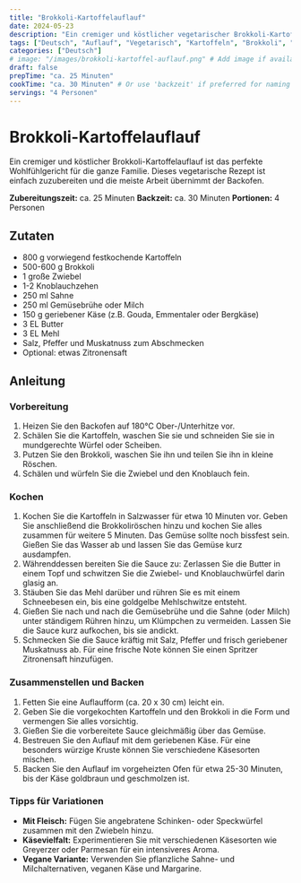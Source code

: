 ```yaml
---
title: "Brokkoli-Kartoffelauflauf"
date: 2024-05-23
description: "Ein cremiger und köstlicher vegetarischer Brokkoli-Kartoffelauflauf. Das perfekte Wohlfühlgericht für die ganze Familie, einfach zuzubereiten."
tags: ["Deutsch", "Auflauf", "Vegetarisch", "Kartoffeln", "Brokkoli", "Hauptgericht", "Familienrezept"]
categories: ["Deutsch"]
# image: "/images/brokkoli-kartoffel-auflauf.png" # Add image if available
draft: false
prepTime: "ca. 25 Minuten"
cookTime: "ca. 30 Minuten" # Or use 'backzeit' if preferred for naming
servings: "4 Personen"
---
```

# Brokkoli-Kartoffelauflauf

Ein cremiger und köstlicher Brokkoli-Kartoffelauflauf ist das perfekte Wohlfühlgericht für die ganze Familie. Dieses vegetarische Rezept ist einfach zuzubereiten und die meiste Arbeit übernimmt der Backofen.

**Zubereitungszeit:** ca. 25 Minuten
**Backzeit:** ca. 30 Minuten
**Portionen:** 4 Personen

## Zutaten

* 800 g vorwiegend festkochende Kartoffeln
* 500-600 g Brokkoli
* 1 große Zwiebel
* 1-2 Knoblauchzehen
* 250 ml Sahne
* 250 ml Gemüsebrühe oder Milch
* 150 g geriebener Käse (z.B. Gouda, Emmentaler oder Bergkäse)
* 3 EL Butter
* 3 EL Mehl
* Salz, Pfeffer und Muskatnuss zum Abschmecken
* Optional: etwas Zitronensaft

## Anleitung

### Vorbereitung

1. Heizen Sie den Backofen auf 180°C Ober-/Unterhitze vor.
2. Schälen Sie die Kartoffeln, waschen Sie sie und schneiden Sie sie in mundgerechte Würfel oder Scheiben.
3. Putzen Sie den Brokkoli, waschen Sie ihn und teilen Sie ihn in kleine Röschen.
4. Schälen und würfeln Sie die Zwiebel und den Knoblauch fein.

### Kochen

1. Kochen Sie die Kartoffeln in Salzwasser für etwa 10 Minuten vor. Geben Sie anschließend die Brokkoliröschen hinzu und kochen Sie alles zusammen für weitere 5 Minuten. Das Gemüse sollte noch bissfest sein. Gießen Sie das Wasser ab und lassen Sie das Gemüse kurz ausdampfen.
2. Währenddessen bereiten Sie die Sauce zu: Zerlassen Sie die Butter in einem Topf und schwitzen Sie die Zwiebel- und Knoblauchwürfel darin glasig an.
3. Stäuben Sie das Mehl darüber und rühren Sie es mit einem Schneebesen ein, bis eine goldgelbe Mehlschwitze entsteht.
4. Gießen Sie nach und nach die Gemüsebrühe und die Sahne (oder Milch) unter ständigem Rühren hinzu, um Klümpchen zu vermeiden. Lassen Sie die Sauce kurz aufkochen, bis sie andickt.
5. Schmecken Sie die Sauce kräftig mit Salz, Pfeffer und frisch geriebener Muskatnuss ab. Für eine frische Note können Sie einen Spritzer Zitronensaft hinzufügen.

### Zusammenstellen und Backen

1. Fetten Sie eine Auflaufform (ca. 20 x 30 cm) leicht ein.
2. Geben Sie die vorgekochten Kartoffeln und den Brokkoli in die Form und vermengen Sie alles vorsichtig.
3. Gießen Sie die vorbereitete Sauce gleichmäßig über das Gemüse.
4. Bestreuen Sie den Auflauf mit dem geriebenen Käse. Für eine besonders würzige Kruste können Sie verschiedene Käsesorten mischen.
5. Backen Sie den Auflauf im vorgeheizten Ofen für etwa 25-30 Minuten, bis der Käse goldbraun und geschmolzen ist.

### Tipps für Variationen

* **Mit Fleisch:** Fügen Sie angebratene Schinken- oder Speckwürfel zusammen mit den Zwiebeln hinzu.
* **Käsevielfalt:** Experimentieren Sie mit verschiedenen Käsesorten wie Greyerzer oder Parmesan für ein intensiveres Aroma.
* **Vegane Variante:** Verwenden Sie pflanzliche Sahne- und Milchalternativen, veganen Käse und Margarine.
